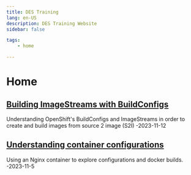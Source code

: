 ```yaml
---
title: DES Training
lang: en-US
description: DES Training Website
sidebar: false

tags: 
    - home

---
```


# Home
## [Building ImageStreams with BuildConfigs](../guide/openshift/building-s2i.md)
Understanding OpenShift's BuildConfigs and ImageStreams in order to create and build images from source 2 image (S2I) -2023-11-12

## [Understanding container configurations](./guide/containers/container_configurations.md)
Using an Nginx container to explore configurations and docker builds. -2023-11-5


